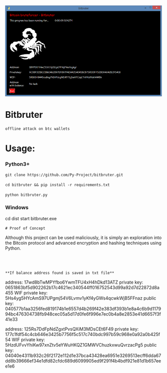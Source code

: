 
![Imgur](bitbruter.PNG)


# Bitbruter
```
offline attack on btc wallets

```

# Usage:
### Python3+

```
git clone https://github.com/Py-Project/bitbruter.git

cd bitbruter && pip install -r requirements.txt

python bitbruter.py

```
### Windows

cd dist
start bitbruter.exe
```
# Proof of Concept
```
Although this project can be used maliciously, it is simply an exploration into the Bitcoin protocol and advanced encryption and hashing techniques using Python.
```



**If balance address found is saved in txt file**
```
address: 17wd8bTwMPYfbo6YwmTFU4xH4hDkd13ATZ
private key: 0651863bf5d902262b17c4621ec340544ff016752543d99a92d7d22872d8a455
WIF private key: 5Hs4yg5HYcAmS97UPgmj54V6Lvmv1yKf4yGWs4qcwkWjB5FFnaz
public key: 040577b1aa3256fed819174b1e6557d4b269f42e383df393b1e8a4c6b9d117994bc476304738fb948cec05a5d17d0fe6f996e7ec0b4a8e2853e41d6657f3f41e33



address: 125Rs7DdFpNdZgxtPvsQXiM3MDsCEt6F49
private key: 177c1fdf54c4cb646e3425b7756f5c517c740bdc997b59c968e0a92a0b425f54
WIF private key: 5HzdUFvvYhiKw97xnZtv5eYWuHKQZ1GMWVChuzkxwuQvrzacPg5
public key: 04040e4311b932c26f2172e112d1e37bca43428ea6951e3269513ecff6dda67dd8b39666ef34e1dfd82cfdc689d6099905ed9f291f4b4bdf921e81d1b657eee1e6
```